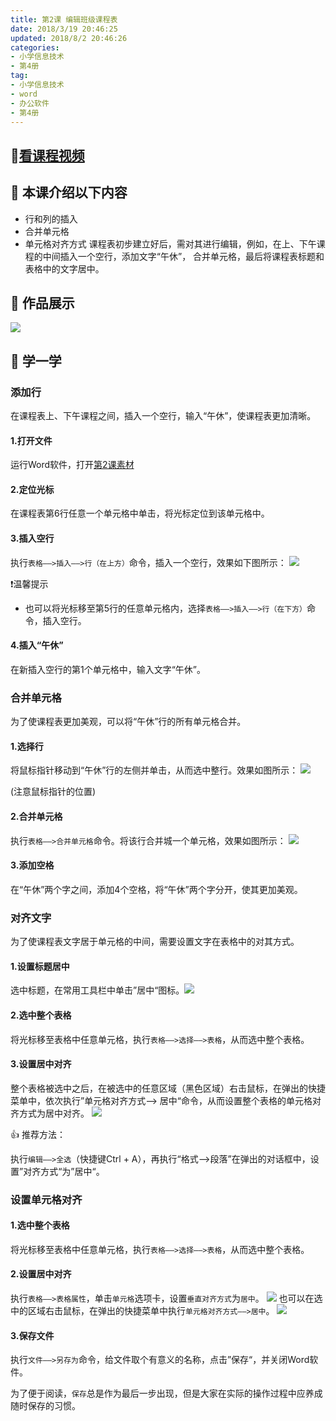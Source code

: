 ```yaml
---
title: 第2课 编辑班级课程表
date: 2018/3/19 20:46:25
updated: 2018/8/2 20:46:26
categories:
- 小学信息技术
- 第4册
tag: 
- 小学信息技术
- word
- 办公软件
- 第4册
---
```

## 🎦[看课程视频](https://itdamo.ke.qq.com/)

## :mega: 本课介绍以下内容

- 行和列的插入
- 合并单元格
- 单元格对齐方式
课程表初步建立好后，需对其进行编辑，例如，在上、下午课程的中间插入一个空行，添加文字“午休”，
合并单元格，最后将课程表标题和表格中的文字居中。

## :rainbow: 作品展示
![](/courses/ITP4/2.6.png)

<!-- more -->

## :electric_plug: 学一学

### 添加行
在课程表上、下午课程之间，插入一个空行，输入“午休”，使课程表更加清晰。
#### 1.打开文件

运行Word软件，打开[第2课素材](https://github.com/goshinh/goshinh.github.io/raw/master/courses/ITP4/%E7%AC%AC2%E8%AF%BE%E7%B4%A0%E6%9D%90-%E5%9B%9B%EF%BC%881%EF%BC%89%E7%8F%AD%E8%AF%BE%E7%A8%8B%E8%A1%A8.doc)

#### 2.定位光标

在课程表第6行任意一个单元格中单击，将光标定位到该单元格中。

#### 3.插入空行

执行`表格——>插入——>行（在上方）`命令，插入一个空行，效果如下图所示：
![](/courses/ITP4/2.1.png)

:heavy_exclamation_mark:温馨提示
- 也可以将光标移至第5行的任意单元格内，选择`表格——>插入——>行（在下方）`命令，插入空行。
#### 4.插入“午休”

在新插入空行的第1个单元格中，输入文字“午休”。
### 合并单元格
为了使课程表更加美观，可以将“午休”行的所有单元格合并。

#### 1.选择行

将鼠标指针移动到“午休”行的左侧并单击，从而选中整行。效果如图所示：
![](/courses/ITP4/2.2.png)

(注意鼠标指针的位置)

#### 2.合并单元格
执行`表格——>合并单元格`命令。将该行合并城一个单元格，效果如图所示：
![](/courses/ITP4/2.3.png)

#### 3.添加空格

在“午休”两个字之间，添加4个空格，将“午休”两个字分开，使其更加美观。

### 对齐文字
为了使课程表文字居于单元格的中间，需要设置文字在表格中的对其方式。
#### 1.设置标题居中

选中标题，在常用工具栏中单击”居中“图标。![](/courses/ITP4/2.4.png)

#### 2.选中整个表格

将光标移至表格中任意单元格，执行`表格——>选择——>表格`，从而选中整个表格。

#### 3.设置居中对齐

整个表格被选中之后，在被选中的任意区域（黑色区域）右击鼠标，在弹出的快捷菜单中，依次执行”单元格对齐方式——>
居中“命令，从而设置整个表格的单元格对齐方式为居中对齐。
![](/courses/ITP4/2.5.png)

:+1: 推荐方法：

执行`编辑——>全选`（快捷键Ctrl + A），再执行“格式——>段落”在弹出的对话框中，设置”对齐方式“为”居中“。
### 设置单元格对齐
#### 1.选中整个表格
将光标移至表格中任意单元格，执行`表格——>选择——>表格`，从而选中整个表格。
#### 2.设置居中对齐
执行`表格——>表格属性`，单击`单元格`选项卡，设置`垂直对齐方式`为`居中`。
![](/courses/ITP4/2.7.png)
也可以在选中的区域右击鼠标，在弹出的快捷菜单中执行`单元格对齐方式——>居中`。
![](/courses/ITP4/2.8.png)
#### 3.保存文件

执行`文件——>另存为`命令，给文件取个有意义的名称，点击”保存“，并关闭Word软件。

为了便于阅读，`保存`总是作为最后一步出现，但是大家在实际的操作过程中应养成随时保存的习惯。





